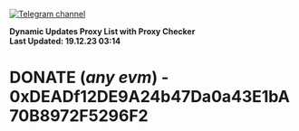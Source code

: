 [![Telegram channel](https://img.shields.io/endpoint?url=https://runkit.io/damiankrawczyk/telegram-badge/branches/master?url=https://t.me/n4z4v0d)](https://t.me/n4z4v0d) 

**Dynamic Updates Proxy List with Proxy Checker**  
**Last Updated: 19.12.23 03:14**

# DONATE (_any evm_) - 0xDEADf12DE9A24b47Da0a43E1bA70B8972F5296F2
